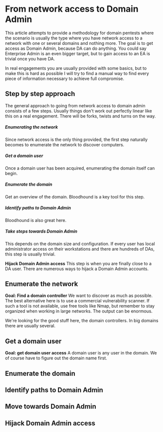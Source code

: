 # From network access to Domain Admin

This article attempts to provide a methodology for domain pentests where the scenario is usually the type where you have network access to a network with one or several domains and nothing more. The goal is to get access as Domain Admin, because DA can do anything. You could say Enterprise Admin is an even bigger target, but to gain access to an EA is trivial once you have DA.

In real engagements you are usually provided with some basics, but to make this is hard as possible I will try to find a manual way to find every piece of information necessary to achieve full compromise.

## Step by step approach
The general approach to going from network access to domain admin consists of a few steps. Usually things don't work out perfectly linear like this on a real engagement. There will be forks, twists and turns on the way.

##### Enumerating the network
Since network access is the only thing provided, the first step naturally becomes to enumerate the network to discover computers.

##### Get a domain user
Once a domain user has been acquired, enumerating the domain itself can begin.

##### Enumerate the domain
Get an overview of the domain. Bloodhound is a key tool for this step.

##### Identify paths to Domain Admin
Bloodhound is also great here.

##### Take steps towards Domain Admin
This depends on the domain size and configuration. If every user has local administrator access on their workstations and there are hundreds of DAs, this step is usually trivial.

**Hijack Domain Admin access**
This step is when you are finally close to a DA user. There are numerous ways to hijack a Domain Admin accounts.

## Enumerate the network
**Goal: Find a domain controller**
We want to discover as much as possible. The best alternative here is to use a commercial vulnerability scanner. If such a tool is not available, use free tools like Nmap, but remember to stay organized when working in large networks. The output can be enormous.

We're looking for the good stuff here, the domain controllers. In big domains there are usually several.

## Get a domain user
**Goal: get domain user access**
A domain user is any user in the domain. We of course have to figure out the domain name first.

## Enumerate the domain


## Identify paths to Domain Admin


## Move towards Domain Admin


## Hijack Domain Admin access